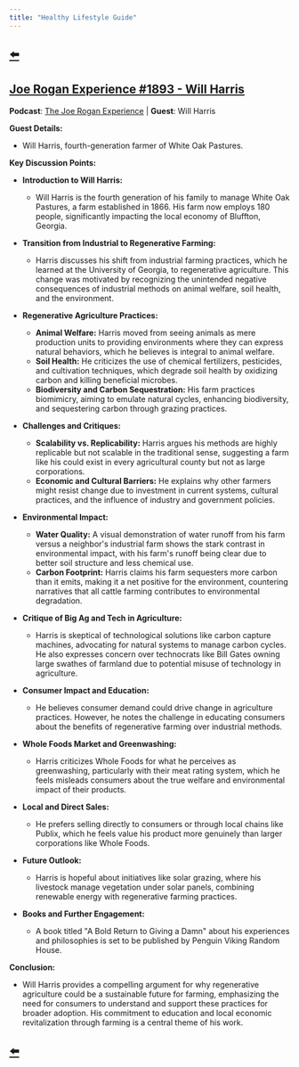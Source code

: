 ```yaml
---
title: "Healthy Lifestyle Guide"
---
```


## [⬅️](/)

## [Joe Rogan Experience #1893 - Will Harris](https://www.youtube.com/watch?v=ozNK2sgJmcg)

**Podcast**: [The Joe Rogan Experience](https://open.spotify.com/show/4rOoJ6Egrf8K2IrywzwOMk) | **Guest**: Will Harris

**Guest Details:**
- Will Harris, fourth-generation farmer of White Oak Pastures.

**Key Discussion Points:**

- **Introduction to Will Harris:**
  - Will Harris is the fourth generation of his family to manage White Oak Pastures, a farm established in 1866. His farm now employs 180 people, significantly impacting the local economy of Bluffton, Georgia.

- **Transition from Industrial to Regenerative Farming:**
  - Harris discusses his shift from industrial farming practices, which he learned at the University of Georgia, to regenerative agriculture. This change was motivated by recognizing the unintended negative consequences of industrial methods on animal welfare, soil health, and the environment.

- **Regenerative Agriculture Practices:**
  - **Animal Welfare:** Harris moved from seeing animals as mere production units to providing environments where they can express natural behaviors, which he believes is integral to animal welfare.
  - **Soil Health:** He criticizes the use of chemical fertilizers, pesticides, and cultivation techniques, which degrade soil health by oxidizing carbon and killing beneficial microbes.
  - **Biodiversity and Carbon Sequestration:** His farm practices biomimicry, aiming to emulate natural cycles, enhancing biodiversity, and sequestering carbon through grazing practices.

- **Challenges and Critiques:**
  - **Scalability vs. Replicability:** Harris argues his methods are highly replicable but not scalable in the traditional sense, suggesting a farm like his could exist in every agricultural county but not as large corporations.
  - **Economic and Cultural Barriers:** He explains why other farmers might resist change due to investment in current systems, cultural practices, and the influence of industry and government policies.

- **Environmental Impact:**
  - **Water Quality:** A visual demonstration of water runoff from his farm versus a neighbor's industrial farm shows the stark contrast in environmental impact, with his farm's runoff being clear due to better soil structure and less chemical use.
  - **Carbon Footprint:** Harris claims his farm sequesters more carbon than it emits, making it a net positive for the environment, countering narratives that all cattle farming contributes to environmental degradation.

- **Critique of Big Ag and Tech in Agriculture:**
  - Harris is skeptical of technological solutions like carbon capture machines, advocating for natural systems to manage carbon cycles. He also expresses concern over technocrats like Bill Gates owning large swathes of farmland due to potential misuse of technology in agriculture.

- **Consumer Impact and Education:**
  - He believes consumer demand could drive change in agriculture practices. However, he notes the challenge in educating consumers about the benefits of regenerative farming over industrial methods.

- **Whole Foods Market and Greenwashing:**
  - Harris criticizes Whole Foods for what he perceives as greenwashing, particularly with their meat rating system, which he feels misleads consumers about the true welfare and environmental impact of their products.

- **Local and Direct Sales:**
  - He prefers selling directly to consumers or through local chains like Publix, which he feels value his product more genuinely than larger corporations like Whole Foods.

- **Future Outlook:**
  - Harris is hopeful about initiatives like solar grazing, where his livestock manage vegetation under solar panels, combining renewable energy with regenerative farming practices.

- **Books and Further Engagement:**
  - A book titled "A Bold Return to Giving a Damn" about his experiences and philosophies is set to be published by Penguin Viking Random House.

**Conclusion:**
- Will Harris provides a compelling argument for why regenerative agriculture could be a sustainable future for farming, emphasizing the need for consumers to understand and support these practices for broader adoption. His commitment to education and local economic revitalization through farming is a central theme of his work.

## [⬅️](/)